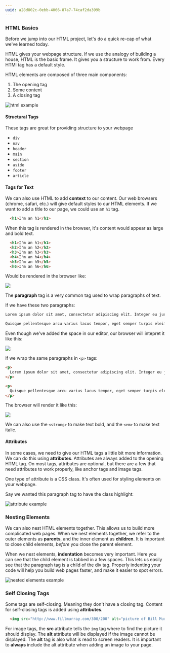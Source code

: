 ```yaml
---
uuid: a28d802c-0ebb-4066-87a7-74caf2da399b
---
```


<!--  TODO:
  - Add basic HTML skeleton code and example

-->

### HTML Basics

Before we jump into our HTML project, let's do a quick re-cap of what we've learned today.

HTML gives your webpage structure. If we use the analogy of building a house, HTML is the basic frame. It gives you a structure to work from. Every HTMl tag has a default style.


HTML elements are composed of three main components:
1. The opening tag
2. Some content
3. A closing tag

![html example](https://d3vv6lp55qjaqc.cloudfront.net/items/0m3z3e1m0R3I3K0l3m3H/Image%202017-08-27%20at%202.33.57%20PM.png?X-CloudApp-Visitor-Id=2818368&v=8fa49697)


#### Structural Tags

These tags are great for providing structure to your webpage
- `div`
- `nav`
- `header`
- `main`
- `section`
- `aside`
- `footer`
- `article`

#### Tags for Text

We can also use HTML to add **context** to our content. Our web browsers (chrome, safari, etc.) will give default styles to our HTML elements. If we want to add a title to our page, we could use an `h1` tag.

```html
  <h1>I'm an h1</h1>
```

When this tag is rendered in the browser, it's content would appear as large and bold text.

```html
  <h1>I'm an h1</h1>
  <h2>I'm an h2</h2>
  <h3>I'm an h3</h3>
  <h4>I'm an h4</h4>
  <h5>I'm an h5</h5>
  <h6>I'm an h6</h6>
```

Would be rendered in the browser like:

![](https://cl.ly/2F3A3X302D3L/Image%202017-09-25%20at%206.48.54%20PM.png)


The **paragraph** tag is a very common tag used to wrap paragraphs of text.

If we have these two paragraphs:

```html
Lorem ipsum dolor sit amet, consectetur adipiscing elit. Integer eu justo ac ex consequat eleifend in quis risus. Maecenas imperdiet diam at tincidunt tincidunt. Maecenas odio quam, consequat consequat interdum in, gravida ut ex. Phasellus justo nulla, maximus sit amet accumsan vitae, blandit in tellus.

Quisque pellentesque arcu varius lacus tempor, eget semper turpis eleifend. Vivamus nisl ante, ultricies et maximus at, aliquet sit amet ante. Etiam a convallis sem. Nullam vel libero in mi tristique convallis et eget lorem. Nam eleifend at sapien sed luctus. Vivamus eget varius velit.
```

Even though we've added the space in our editor, our browser will intepret it like this:

![](https://cl.ly/2D3T173Y3r2V/Image%202017-09-25%20at%206.56.26%20PM.png)

If we wrap the same paragraphs in `<p>` tags:

```html
<p>
  Lorem ipsum dolor sit amet, consectetur adipiscing elit. Integer eu justo ac ex consequat eleifend in quis risus. Maecenas imperdiet diam at tincidunt tincidunt. Maecenas odio quam, consequat consequat interdum in, gravida ut ex. Phasellus justo nulla, maximus sit amet accumsan vitae, blandit in tellus.
</p>

<p>
  Quisque pellentesque arcu varius lacus tempor, eget semper turpis eleifend. Vivamus nisl ante, ultricies et maximus at, aliquet sit amet ante. Etiam a convallis sem. Nullam vel libero in mi tristique convallis et eget lorem. Nam eleifend at sapien sed luctus. Vivamus eget varius velit.
</p>
```

The browser will render it like this:

![](https://cl.ly/1b343S1m2N3D/Image%202017-09-25%20at%206.57.57%20PM.png)


We can also use the `<strong>` to make text bold, and the `<em>` to make text italic.

#### Attributes

In some cases, we need to give our HTML tags a little bit more information. We can do this using **attributes**. Attributes are always added to the opening HTML tag. On most tags, attributes are optional, but there are a few that need attributes to work properly, like anchor tags and image tags.

One type of attribute is a CSS class. It's often used for styling elements on your webpage.

Say we wanted this paragraph tag to have the class highlight:

![attribute example](https://d3vv6lp55qjaqc.cloudfront.net/items/2u1K232V3C1T1N300n2y/Image%202017-08-27%20at%202.36.57%20PM.png?X-CloudApp-Visitor-Id=2818368&v=47387a39)

### Nesting Elements

We can also nest HTML elements together. This allows us to build more complicated web pages. When we nest elements together, we refer to the outer elements as **parents**, and the inner element as **children**. It is important to close child elements, *before* you close the parent element.

When we nest elements, **indentation** becomes very important. Here you can see that the child element is tabbed in a few spaces. This lets us easily see that the paragraph tag is a child of the div tag. Properly indenting your code will help you build web pages faster, and make it easier to spot errors.

![nested elements example](https://d3vv6lp55qjaqc.cloudfront.net/items/320k0U0v0Y0z203P3N2Q/Image%202017-08-27%20at%202.41.45%20PM.png?X-CloudApp-Visitor-Id=2818368&v=c8bfc426)

### Self Closing Tags

Some tags are self-closing. Meaning they don't have a closing tag. Content for self-closing tags is added using **attributes**.
```html
  <img src="http://www.fillmurray.com/300/200" alt="picture of Bill Murray" />
```

For image tags, the **src** attribute tells the  `img` tag where to find the picture it should display. The **alt** attribute will be displayed if the image cannot be displayed. The **alt** tag is also what is read to screen readers. It is important to **always** include the alt attribute when adding an image to your page.
